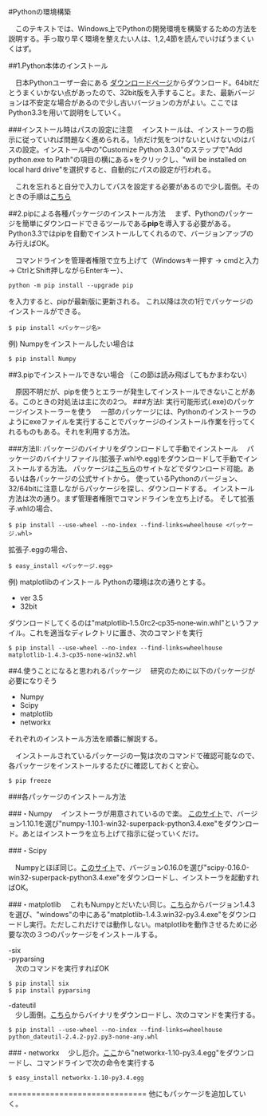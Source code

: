 ﻿
#Pythonの環境構築

　このテキストでは、Windows上でPythonの開発環境を構築するための方法を説明する。手っ取り早く環境を整えたい人は、1,2,4節を読んでいけばうまくいくはず。
  
##1.Python本体のインストール

　日本Pythonユーザー会にある [ダウンロードページ](http://www.python.jp/Zope/Zope/download/pythoncore)からダウンロード。64bitだとうまくいかない点があったので、32bit版を入手すること。また、最新バージョンは不安定な場合があるので少し古いバージョンの方がよい。ここではPython3.3を用いて説明をしていく。


###インストール時はパスの設定に注意 
　インストールは、インストーラの指示に従っていれば問題なく進められる。1点だけ気をつけないといけないのはパスの設定。インストール中の"Customize Python 3.3.0"のステップで"Add python.exe to Path"の項目の横にある×をクリックし、"will be installed on local hard drive"を選択すると、自動的にパスの設定が行われる。

　これを忘れると自分で入力してパスを設定する必要があるので少し面倒。そのときの手順は[こちら](http://www.pythonweb.jp/install/setup/index1.html)





##2.pipによる各種パッケージのインストール方法
　まず、Pythonのパッケージを簡単にダウンロードできるツールである**pip**を導入する必要がある。Python3.3ではpipを自動でインストールしてくれるので、バージョンアップのみ行えばOK。

　コマンドラインを管理者権限で立ち上げて（Windowsキー押す → cmdと入力 → CtrlとShift押しながらEnterキー）、

```
python -m pip install --upgrade pip
```

を入力すると、pipが最新版に更新される。
これ以降は次の1行でパッケージのインストールができる。

```
$ pip install <パッケージ名>
```

例) Numpyをインストールしたい場合は

```
$ pip install Numpy
```




##3.pipでインストールできない場合
（この節は読み飛ばしてもかまわない）


　原因不明だが、pipを使うとエラーが発生してインストールできないことがある。このときの対処法は主に次の2つ。
###方法I: 実行可能形式(.exe)のパッケージインストーラーを使う
　一部のパッケージには、Pythonのインストーラのようにexeファイルを実行することでパッケージのインストール作業を行ってくれるものもある。それを利用する方法。

###方法II: パッケージのバイナリをダウンロードして手動でインストール
　パッケージのバイナリファイル(拡張子.whlや.egg)をダウンロードして手動でインストールする方法。
パッケージは[こちら](http://www.lfd.uci.edu/~gohlke/pythonlibs/)のサイトなどでダウンロード可能。あるいは各パッケージの公式サイトから。
使っているPythonのバージョン、32/64bitに注意しながらパッケージを探し、ダウンロードする。
インストール方法は次の通り。まず管理者権限でコマンドラインを立ち上げる。
そして拡張子.whlの場合、

```
$ pip install --use-wheel --no-index --find-links=wheelhouse <パッケージ.whl>
```

拡張子.eggの場合、

```
$ easy_install <パッケージ.egg>
```

例) matplotlibのインストール
Pythonの環境は次の通りとする。

- ver 3.5  
- 32bit 

ダウンロードしてくるのは"matplotlib‑1.5.0rc2‑cp35‑none‑win.whl"というファイル。これを適当なディレクトリに置き、次のコマンドを実行

```
$ pip install --use-wheel --no-index --find-links=wheelhouse matplotlib-1.4.3-cp35-none-win32.whl
```


  
  
##4.使うことになると思われるパッケージ
　研究のために以下のパッケージが必要になりそう

- Numpy
- Scipy
- matplotlib
- networkx


それぞれのインストール方法を順番に解説する。

　インストールされているパッケージの一覧は次のコマンドで確認可能なので、各パッケージをインストールするたびに確認しておくと安心。

```
$ pip freeze
```


###各パッケージのインストール方法

###・Numpy
　インストーラが用意されているので楽。
[このサイト](http://sourceforge.net/projects/numpy/files/NumPy/)で、バージョン1.10.1を選び"numpy-1.10.1-win32-superpack-python3.4.exe"をダウンロード。あとはインストーラを立ち上げて指示に従っていくだけ。

###・Scipy

　Numpyとほぼ同じ。[このサイト](http://sourceforge.net/projects/scipy/files/scipy/)で、バージョン0.16.0を選び"scipy-0.16.0-win32-superpack-python3.4.exe"をダウンロードし、インストーラを起動すればOK。

###・matplotlib
　これもNumpyとだいたい同じ。[こちら](http://sourceforge.net/projects/matplotlib/files/matplotlib/)からバージョン1.4.3を選び、"windows"の中にある"matplotlib-1.4.3.win32-py3.4.exe"をダウンロードし実行。ただしこれだけでは動作しない。matplotlibを動作させるために必要な次の３つのパッケージをインストールする。

-six  
-pyparsing  
　次のコマンドを実行すればOK

```
$ pip install six
$ pip install pyparsing
```

-dateutil  
　少し面倒。[こちら](https://pypi.python.org/pypi/python-dateutil)からバイナリをダウンロードし、次のコマンドを実行する。

```
$ pip install --use-wheel --no-index --find-links=wheelhouse python_dateutil-2.4.2-py2.py3-none-any.whl
```





###・networkx
　少し厄介。[ここ](https://pypi.python.org/pypi/networkx/)から"networkx-1.10-py3.4.egg"をダウンロードし、コマンドラインで次の命令を実行する

```
$ easy_install networkx-1.10-py3.4.egg
```


==============================
他にもパッケージを追加していく。